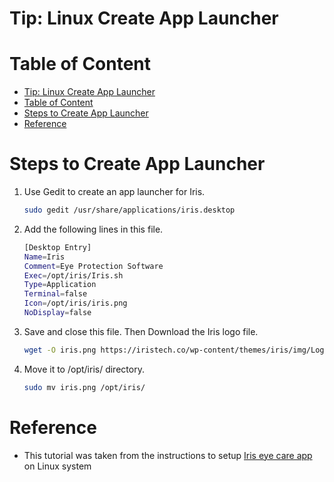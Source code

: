 # Tip: Linux Create App Launcher

# Table of Content
- [Tip: Linux Create App Launcher](#tip-linux-create-app-launcher)
- [Table of Content](#table-of-content)
- [Steps to Create App Launcher](#steps-to-create-app-launcher)
- [Reference](#reference)

# Steps to Create App Launcher
1. Use Gedit to create an app launcher for Iris.
    ```bash
    sudo gedit /usr/share/applications/iris.desktop
    ```

2. Add the following lines in this file.
    ```bash
    [Desktop Entry]
    Name=Iris
    Comment=Eye Protection Software
    Exec=/opt/iris/Iris.sh
    Type=Application
    Terminal=false
    Icon=/opt/iris/iris.png
    NoDisplay=false
    ```
3. Save and close this file. Then Download the Iris logo file.
    ```bash
    wget -O iris.png https://iristech.co/wp-content/themes/iris/img/Logo.png
    ```
4. Move it to /opt/iris/ directory.
    ```bash
    sudo mv iris.png /opt/iris/
    ```

# Reference
- This tutorial was taken from the instructions to setup [Iris eye care app](https://www.linuxbabe.com/desktop-linux/protect-your-eyes-from-computer-screen-with-iris) on Linux system